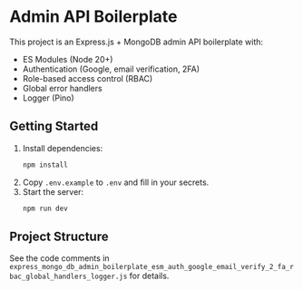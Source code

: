 # Admin API Boilerplate

This project is an Express.js + MongoDB admin API boilerplate with:

- ES Modules (Node 20+)
- Authentication (Google, email verification, 2FA)
- Role-based access control (RBAC)
- Global error handlers
- Logger (Pino)

## Getting Started

1. Install dependencies:
   ```bash
   npm install
   ```
2. Copy `.env.example` to `.env` and fill in your secrets.
3. Start the server:
   ```bash
   npm run dev
   ```

## Project Structure

See the code comments in `express_mongo_db_admin_boilerplate_esm_auth_google_email_verify_2_fa_rbac_global_handlers_logger.js` for details.
